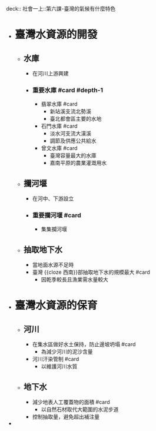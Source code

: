 deck:: 社會一上::第六課-臺灣的氣候有什麼特色

- # 臺灣水資源的開發
	- ## 水庫
		- 在河川上游興建
		- ### 重要水庫 #card #depth-1
			- 翡翠水庫 #card
				- 新站溪支流北勢溪
				- 臺北都會區主要的水地
			- 石門水庫 #card
				- 淡水河支流大漢溪
				- 調節及供應公共給水
			- 曾文水庫 #card
				- 臺灣容量最大的水庫
				- 嘉南平原的農業灌溉用水
	- ## 攔河堰
		- 在河中、下游設立
		- ### 重要攔河堰 #card
			- 集集攔河堰
	- ## 抽取地下水
		- 當地面水源不足時
		- 臺灣 {{cloze 西南}}部抽取地下水的規模最大 #card
			- 因乾季較長且漁業需水量較大
- # 臺灣水資源的保育
	- ## 河川
		- 在集水區做好水土保持，防止邊坡坍塌 #card
			- 為減少河川的泥沙含量
		- 河川汗染管制 #card
			- 以維護河川水質
	- ## 地下水
		- 減少地表人工覆蓋物的面積 #card
			- 以自然石材取代大範圍的水泥步道
		- 控制抽取量，避免超出補注量
-